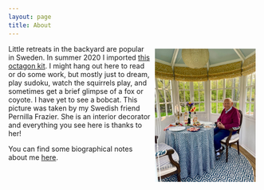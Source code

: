 ```yaml
---
layout: page
title: About
---
```

<img src="/assets/TomAboutpage.jpg" alt="Tom in his backyard" style="width: 40%; height: 40%; margin: 8px 8px 8px 8px;" align="right">
<p style="padding: 0 2em 0 0">Little retreats in the backyard are popular in Sweden. In summer 2020 I imported <a href="http://www.grastorpstugan.se" target="_blank">this octagon kit</a>. I might hang out here to read or do some work, but mostly just to dream, play sudoku, watch the squirrels play, and sometimes get a brief glimpse of a fox or coyote. I have yet to see a bobcat. This picture was taken by my Swedish friend Pernilla Frazier. She is an interior decorator and everything you see here is thanks to her!</p>  

<p style="padding: 0 2em 0 0">You can find some biographical notes about me <a href="https://web.uri.edu/gso/meet/h-thomas-rossby/" target="_blank">here</a>.</p>


